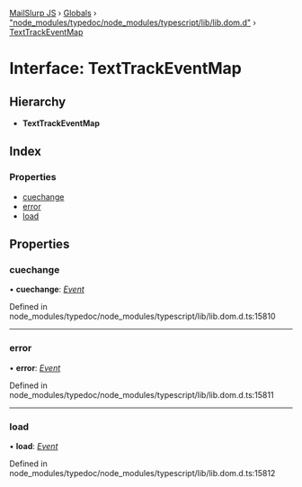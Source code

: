 [MailSlurp JS](../README.md) › [Globals](../globals.md) › ["node_modules/typedoc/node_modules/typescript/lib/lib.dom.d"](../modules/_node_modules_typedoc_node_modules_typescript_lib_lib_dom_d_.md) › [TextTrackEventMap](_node_modules_typedoc_node_modules_typescript_lib_lib_dom_d_.texttrackeventmap.md)

# Interface: TextTrackEventMap

## Hierarchy

* **TextTrackEventMap**

## Index

### Properties

* [cuechange](_node_modules_typedoc_node_modules_typescript_lib_lib_dom_d_.texttrackeventmap.md#cuechange)
* [error](_node_modules_typedoc_node_modules_typescript_lib_lib_dom_d_.texttrackeventmap.md#error)
* [load](_node_modules_typedoc_node_modules_typescript_lib_lib_dom_d_.texttrackeventmap.md#load)

## Properties

###  cuechange

• **cuechange**: *[Event](_node_modules_typedoc_node_modules_typescript_lib_lib_dom_d_.event.md)*

Defined in node_modules/typedoc/node_modules/typescript/lib/lib.dom.d.ts:15810

___

###  error

• **error**: *[Event](_node_modules_typedoc_node_modules_typescript_lib_lib_dom_d_.event.md)*

Defined in node_modules/typedoc/node_modules/typescript/lib/lib.dom.d.ts:15811

___

###  load

• **load**: *[Event](_node_modules_typedoc_node_modules_typescript_lib_lib_dom_d_.event.md)*

Defined in node_modules/typedoc/node_modules/typescript/lib/lib.dom.d.ts:15812

